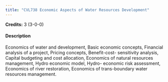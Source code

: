 ```yaml
---
title: "CVL738 Economic Aspects of Water Resources Development"
---
```

**Credits:** 3 (3-0-0)

#### Description
Economics of water and development, Basic economic concepts, Financial analysis of a project, Pricing concepts, Benefit-cost- sensitivity analysis, Capital budgeting and cost allocation, Economics of natural resources management, Hydro economic model, Hydro- economic risk assessment, Economics of river restoration, Economics of trans-boundary water resources management.